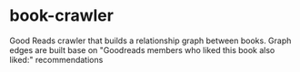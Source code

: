 # book-crawler

Good Reads crawler that builds a relationship graph between books. Graph edges are built base on "Goodreads members who liked this book also liked:" recommendations